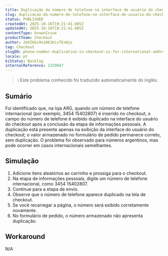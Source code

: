 ```yaml
---
title: Duplicação do número de telefone na interface de usuário do checkout para endereços internacionais
slug: duplicacao-do-numero-de-telefone-na-interface-de-usuario-do-checkout-para-enderecos-internacionais
status: PUBLISHED
createdAt: 2025-10-16T19:21:41.605Z
updatedAt: 2025-10-16T19:21:41.605Z
contentType: knownIssue
productTeam: Checkout
author: 2mXZkbi0oi061KicTExNjo
tag: Checkout
slugEN: phone-number-duplication-in-checkout-ui-for-international-addresses
locale: pt
kiStatus: Backlog
internalReference: 1259047
---
```


>ℹ️ Este problema conhecido foi traduzido automaticamente do inglês.

## Sumário


Foi identificado que, na loja ARG, quando um número de telefone internacional (por exemplo, 3454 15402807) é inserido no checkout, o campo do número de telefone é exibido duplicado na interface do usuário do checkout após a conclusão da etapa de informações pessoais. A duplicação está presente apenas na exibição da interface do usuário do checkout; o valor armazenado no formulário de pedido permanece correto, sem duplicação. O problema foi observado para números argentinos, mas pode ocorrer em casos internacionais semelhantes.
## Simulação



1. Adicione itens aleatórios ao carrinho e prossiga para o checkout.
2. Na etapa de informações pessoais, digite um número de telefone internacional, como 3454 15402807.
3. Continue para a etapa de envio.
4. Observe que o número de telefone aparece duplicado na tela de checkout.
5. Se você recarregar a página, o número será exibido corretamente novamente.
6. No formulário de pedido, o número armazenado não apresenta duplicação.


## Workaround


N/A



